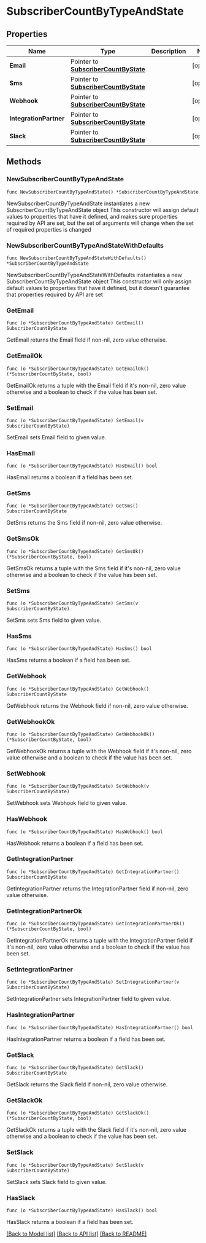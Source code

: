 # SubscriberCountByTypeAndState

## Properties

Name | Type | Description | Notes
------------ | ------------- | ------------- | -------------
**Email** | Pointer to [**SubscriberCountByState**](SubscriberCountByState.md) |  | [optional] 
**Sms** | Pointer to [**SubscriberCountByState**](SubscriberCountByState.md) |  | [optional] 
**Webhook** | Pointer to [**SubscriberCountByState**](SubscriberCountByState.md) |  | [optional] 
**IntegrationPartner** | Pointer to [**SubscriberCountByState**](SubscriberCountByState.md) |  | [optional] 
**Slack** | Pointer to [**SubscriberCountByState**](SubscriberCountByState.md) |  | [optional] 

## Methods

### NewSubscriberCountByTypeAndState

`func NewSubscriberCountByTypeAndState() *SubscriberCountByTypeAndState`

NewSubscriberCountByTypeAndState instantiates a new SubscriberCountByTypeAndState object
This constructor will assign default values to properties that have it defined,
and makes sure properties required by API are set, but the set of arguments
will change when the set of required properties is changed

### NewSubscriberCountByTypeAndStateWithDefaults

`func NewSubscriberCountByTypeAndStateWithDefaults() *SubscriberCountByTypeAndState`

NewSubscriberCountByTypeAndStateWithDefaults instantiates a new SubscriberCountByTypeAndState object
This constructor will only assign default values to properties that have it defined,
but it doesn't guarantee that properties required by API are set

### GetEmail

`func (o *SubscriberCountByTypeAndState) GetEmail() SubscriberCountByState`

GetEmail returns the Email field if non-nil, zero value otherwise.

### GetEmailOk

`func (o *SubscriberCountByTypeAndState) GetEmailOk() (*SubscriberCountByState, bool)`

GetEmailOk returns a tuple with the Email field if it's non-nil, zero value otherwise
and a boolean to check if the value has been set.

### SetEmail

`func (o *SubscriberCountByTypeAndState) SetEmail(v SubscriberCountByState)`

SetEmail sets Email field to given value.

### HasEmail

`func (o *SubscriberCountByTypeAndState) HasEmail() bool`

HasEmail returns a boolean if a field has been set.

### GetSms

`func (o *SubscriberCountByTypeAndState) GetSms() SubscriberCountByState`

GetSms returns the Sms field if non-nil, zero value otherwise.

### GetSmsOk

`func (o *SubscriberCountByTypeAndState) GetSmsOk() (*SubscriberCountByState, bool)`

GetSmsOk returns a tuple with the Sms field if it's non-nil, zero value otherwise
and a boolean to check if the value has been set.

### SetSms

`func (o *SubscriberCountByTypeAndState) SetSms(v SubscriberCountByState)`

SetSms sets Sms field to given value.

### HasSms

`func (o *SubscriberCountByTypeAndState) HasSms() bool`

HasSms returns a boolean if a field has been set.

### GetWebhook

`func (o *SubscriberCountByTypeAndState) GetWebhook() SubscriberCountByState`

GetWebhook returns the Webhook field if non-nil, zero value otherwise.

### GetWebhookOk

`func (o *SubscriberCountByTypeAndState) GetWebhookOk() (*SubscriberCountByState, bool)`

GetWebhookOk returns a tuple with the Webhook field if it's non-nil, zero value otherwise
and a boolean to check if the value has been set.

### SetWebhook

`func (o *SubscriberCountByTypeAndState) SetWebhook(v SubscriberCountByState)`

SetWebhook sets Webhook field to given value.

### HasWebhook

`func (o *SubscriberCountByTypeAndState) HasWebhook() bool`

HasWebhook returns a boolean if a field has been set.

### GetIntegrationPartner

`func (o *SubscriberCountByTypeAndState) GetIntegrationPartner() SubscriberCountByState`

GetIntegrationPartner returns the IntegrationPartner field if non-nil, zero value otherwise.

### GetIntegrationPartnerOk

`func (o *SubscriberCountByTypeAndState) GetIntegrationPartnerOk() (*SubscriberCountByState, bool)`

GetIntegrationPartnerOk returns a tuple with the IntegrationPartner field if it's non-nil, zero value otherwise
and a boolean to check if the value has been set.

### SetIntegrationPartner

`func (o *SubscriberCountByTypeAndState) SetIntegrationPartner(v SubscriberCountByState)`

SetIntegrationPartner sets IntegrationPartner field to given value.

### HasIntegrationPartner

`func (o *SubscriberCountByTypeAndState) HasIntegrationPartner() bool`

HasIntegrationPartner returns a boolean if a field has been set.

### GetSlack

`func (o *SubscriberCountByTypeAndState) GetSlack() SubscriberCountByState`

GetSlack returns the Slack field if non-nil, zero value otherwise.

### GetSlackOk

`func (o *SubscriberCountByTypeAndState) GetSlackOk() (*SubscriberCountByState, bool)`

GetSlackOk returns a tuple with the Slack field if it's non-nil, zero value otherwise
and a boolean to check if the value has been set.

### SetSlack

`func (o *SubscriberCountByTypeAndState) SetSlack(v SubscriberCountByState)`

SetSlack sets Slack field to given value.

### HasSlack

`func (o *SubscriberCountByTypeAndState) HasSlack() bool`

HasSlack returns a boolean if a field has been set.


[[Back to Model list]](../README.md#documentation-for-models) [[Back to API list]](../README.md#documentation-for-api-endpoints) [[Back to README]](../README.md)


